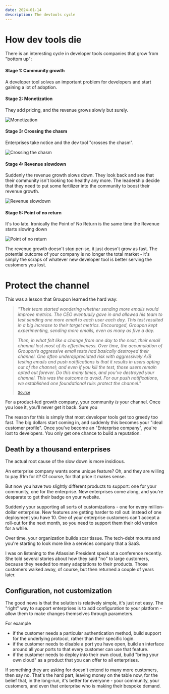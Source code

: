 ```yaml
---
date: 2024-01-14
description: The devtools cycle
---
```


# How dev tools die

There is an interesting cycle in developer tools companies that grow from "bottom up":

#### Stage 1: Community growth

A developer tool solves an important problem for developers and start gaining a lot of adoption.

#### Stage 2: Monetization

They add pricing, and the revenue grows slowly but surely.

![Monetization](/img/devtools-2.png)

#### Stage 3: Crossing the chasm

Enterprises take notice and the dev tool "crosses the chasm". 

![Crossing the chasm](/img/devtools-3.png)

#### Stage 4: Revenue slowdown

Suddenly the revenue growth slows down. They look back and see that their community isn't looking too healthy any more. The leadership decide that they need to put some fertilizer into the community to boost their revenue growth.

![Revenue slowdown](/img/devtools-4.png)

#### Stage 5: Point of no return

It's too late. Ironically the Point of No Return is the same time the Revenue starts slowing down

![Point of no return](/img/devtools-5.png)


The revenue growth doesn't _stop_ per-se, it just doesn't grow as fast. The potential outcome of your company is no longer the total market - it's simply the scraps of whatever new developer tool is better serving the customers you lost.

# Protect the channel

This was a lesson that Groupon learned the hard way:

> _"Their team started wondering whether sending more emails would improve metrics. The CEO eventually gave in and allowed his team to test sending one more email to each user each day. This test resulted in a big increase to their target metrics. Encouraged, Groupon kept experimenting, sending more emails, even as many as five a day._
> 
> _Then, in what felt like a change from one day to the next, their email channel lost most of its effectiveness. Over time, the accumulation of Groupon’s aggressive email tests had basically destroyed their channel. One often underappreciated risk with aggressively A/B testing emails and push notifications is that it results in users opting out of the channel; and even if you kill the test, those users remain opted out forever. Do this many times, and you’ve destroyed your channel. This was the outcome to avoid. For our push notifications, we established one foundational rule: protect the channel."_
>
> <small>[Source](https://www.lennysnewsletter.com/i/104096876/push-notifications-vector)</small>

For a product-led growth company, your community _is_ your channel. Once you lose it, you'll never get it back. Sure you 

The reason for this is simply that most developer tools get too greedy too fast. The big dollars start coming in, and suddenly this becomes your "ideal customer profile". Once you've become an "Enterprise company", you're lost to developers. You only get one chance to build a reputation. 


## Death by a thousand enterprises

The actual root cause of the slow down is more insidious. 

An enterprise company wants some unique feature? Oh, and they are willing to pay $1m for it? Of course, for that price it makes sense. 

But now you have two slightly different products to support: one for your community, one for the enterprise. New enterprises come along, and you're desparate to get their badge on your website. 

Suddenly your supporting all sorts of customizations - one for every million-dollar enterprise. New features are getting harder to roll out: instead of one deployment you have 10. One of your enterprise customers can't accept a roll-out for the next month, so you need to support them their old version for a while. 

Over time, your organization builds scar tissue. The tech-debt mounts and you're starting to look more like a services company that a SaaS.

I was on listening to the Atlassian President speak at a conference recently. She told several stories about how they said "no" to large customers, because they needed too many adaptations to their products. Those customers walked away, of course, but then returned a couple of years later.
## Configuration, not customization

The good news is that the solution is relatively simple, it's just not easy. The "right" way to support enterprises is to add configuration to your platform - allow them to make changes themselves through parameters.

For example
- if the customer needs a particular authentication method, build support for the underlying protocol, rather than their specific login.
- if the customer needs to disable a port you have open, build an interface around all your ports to that every customer can use that feature.
- if the customer needs to deploy into their own cloud, build "bring your own cloud" as a product that you can offer to all enterprises.

If something they are asking for doesn't extend to many more customers, then say no. That's the hard part, leaving money on the table now, for the belief that, in the long-run, it's better for everyone - your community, your customers, and even that enterprise who is making their bespoke demand.